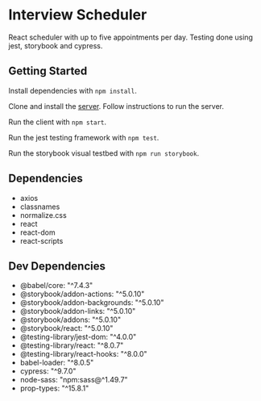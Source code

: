 # Interview Scheduler
React scheduler with up to five appointments per day. Testing done
using jest, storybook and cypress.

## Getting Started

Install dependencies with `npm install`.

Clone and install the
[server](https://github.com/lighthouse-labs/scheduler-api). Follow
instructions to run the server.

Run the client with `npm start`.

Run the jest testing framework with `npm test`.

Run the storybook visual testbed with `npm run storybook`.

## Dependencies
* axios
* classnames
* normalize.css
* react
* react-dom
* react-scripts 

## Dev Dependencies
* @babel/core: "^7.4.3"
* @storybook/addon-actions: "^5.0.10"
* @storybook/addon-backgrounds: "^5.0.10"
* @storybook/addon-links: "^5.0.10"
* @storybook/addons: "^5.0.10"
* @storybook/react: "^5.0.10"
* @testing-library/jest-dom: "^4.0.0"
* @testing-library/react: "^8.0.7"
* @testing-library/react-hooks: "^8.0.0"
* babel-loader: "^8.0.5"
* cypress: "^9.7.0"
* node-sass: "npm:sass@^1.49.7"
* prop-types: "^15.8.1"
